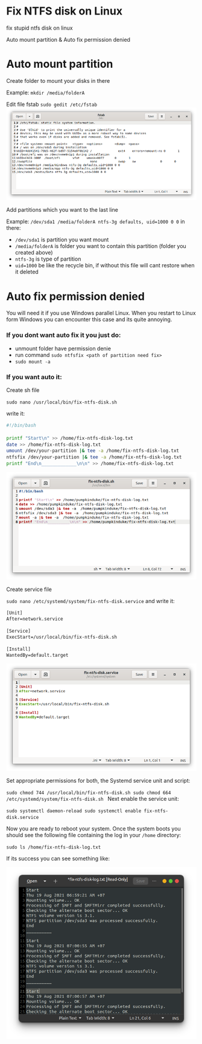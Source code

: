 # Fix NTFS disk on Linux
fix stupid ntfs disk on linux

Auto mount partition & Auto fix permission denied
# Auto mount partition

Create folder to mount your disks in there

Example: `mkdir /media/folderA`

Edit file fstab
`sudo gedit /etc/fstab`
![fstab file](/images/fstab.png)

Add partitions which you want to the last line

Example:
`/dev/sda1 /media/folderA ntfs-3g defaults, uid=1000 0 0`
in there:
- `/dev/sda1` is partition you want mount
- `/media/folderA` is folder you want to contain this partition (folder you created above)
- `ntfs-3g` is type of partition
- `uid=1000` be like the recycle bin, if without this file will cant restore when it deleted 
# Auto fix permission denied

You will need it if you use Windows parallel Linux. When you restart to Linux form Windows you can encounter this case and its quite annoying.

### If you dont want auto fix it you just do:

- unmount folder have permission denie
- run command `sudo ntfsfix <path of partition need fix>`
- `sudo mount -a`

### If you want auto it:

Create sh file

`sudo nano /usr/local/bin/fix-ntfs-disk.sh`

write it:

``` bash
#!/bin/bash

printf "Start\n" >> /home/fix-ntfs-disk-log.txt
date >> /home/fix-ntfs-disk-log.txt
umount /dev/your-partition |& tee -a /home/fix-ntfs-disk-log.txt
ntfsfix /dev/your-partition |& tee -a /home/fix-ntfs-disk-log.txt
printf "End\n_____________\n\n" >> /home/fix-ntfs-disk-log.txt
```

![sh file](/images/sh-file.png)

Create service file

`sudo nano /etc/systemd/system/fix-ntfs-disk.service`
and write it:
```
[Unit]
After=network.service

[Service]
ExecStart=/usr/local/bin/fix-ntfs-disk.sh

[Install]
WantedBy=default.target
```

![service file](/images/service-file.png)

Set appropriate permissions for both, the Systemd service unit and script:

`sudo chmod 744 /usr/local/bin/fix-ntfs-disk.sh
sudo chmod 664 /etc/systemd/system/fix-ntfs-disk.sh
`
Next enable the service unit:

`sudo systemctl daemon-reload
sudo systemctl enable fix-ntfs-disk.service
`

Now you are ready to reboot your system. Once the system boots you should see the following file containing the log in your `/home`
directory:

`sudo ls /home/fix-ntfs-disk-log.txt`

If its success you can see something like: 

![Log](/images/log.png)

